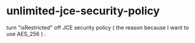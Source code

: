 # unlimited-jce-security-policy
turn "isRestricted" off JCE security policy ( the reason because I want to use AES_256 ) .
